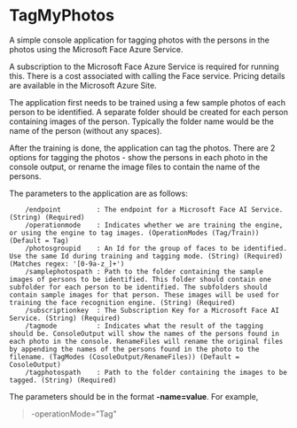 # TagMyPhotos
A simple console application for tagging photos with the persons in the photos using the Microsoft Face Azure Service.

A subscription to the Microsoft Face Azure Service is required for running this. There is a cost associated with calling the Face service. Pricing details are available in the Microsoft Azure Site.

The application first needs to be trained using a few sample photos of each person to be identified. A separate folder should be created for each person containing images of the person. Typically the folder name would be the name of the person (without any spaces). 

After the training is done, the application can tag the photos. There are 2 options for tagging the photos - show the persons in each photo in the console output, or rename the image files to contain the name of the persons. 

The parameters to the application are as follows: 

        /endpoint         : The endpoint for a Microsoft Face AI Service. (String) (Required)
        /operationmode    : Indicates whether we are training the engine, or using the engine to tag images. (OperationModes (Tag/Train)) (Default = Tag)
        /photosgroupid    : An Id for the group of faces to be identified. Use the same Id during training and tagging mode. (String) (Required) (Matches regex: '[0-9a-z_]+')
        /samplephotospath : Path to the folder containing the sample images of persons to be identified. This folder should contain one subfolder for each person to be identified. The subfolders should contain sample images for that person. These images will be used for training the face recognition engine. (String) (Required)
        /subscriptionkey  : The Subscription Key for a Microsoft Face AI Service. (String) (Required)
        /tagmode          : Indicates what the result of the tagging should be. ConsoleOutput will show the names of the persons found in each photo in the console. RenameFiles will rename the original files by appending the names of the persons found in the photo to the filename. (TagModes (CosoleOutput/RenameFiles)) (Default = CosoleOutput)
        /tagphotospath    : Path to the folder containing the images to be tagged. (String) (Required)
        
The parameters should be in the format **-name=value**. For example, 
>-operationMode="Tag"

